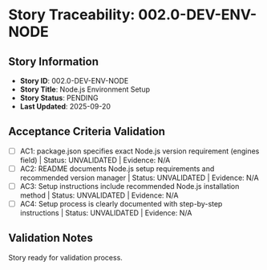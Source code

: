 # Story Traceability: 002.0-DEV-ENV-NODE

## Story Information
- **Story ID**: 002.0-DEV-ENV-NODE
- **Story Title**: Node.js Environment Setup
- **Story Status**: PENDING
- **Last Updated**: 2025-09-20

## Acceptance Criteria Validation

- [ ] AC1: package.json specifies exact Node.js version requirement (engines field) | Status: UNVALIDATED | Evidence: N/A
- [ ] AC2: README documents Node.js setup requirements and recommended version manager | Status: UNVALIDATED | Evidence: N/A
- [ ] AC3: Setup instructions include recommended Node.js installation method | Status: UNVALIDATED | Evidence: N/A
- [ ] AC4: Setup process is clearly documented with step-by-step instructions | Status: UNVALIDATED | Evidence: N/A

## Validation Notes
Story ready for validation process.
